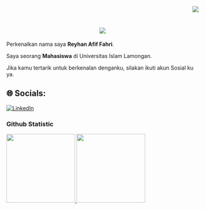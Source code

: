 <img align="right" src="https://visitor-badge.laobi.icu/badge?page_id=Reyhan-Code.Reyhan-Code" /><br>

<h1 align="center">
    <img src="https://readme-typing-svg.herokuapp.com/?font=Righteous&size=35&center=true&vCenter=true&width=500&height=70&duration=4000&lines=Hallo+Semua!+👋;+I'm+Reyhan+Afif+Fahri!;+はじ+めま+して;"/>
</h1>

Perkenalkan nama saya **Reyhan Afif Fahri**.<br>

Saya seorang **Mahasiswa** di Universitas Islam Lamongan.<br>

Jika kamu tertarik untuk berkenalan denganku, silakan ikuti akun Sosial ku ya.


## 🌐 Socials:
[![LinkedIn](https://img.shields.io/badge/LinkedIn-%230077B5.svg?logo=linkedin&logoColor=white)](https://www.linkedin.com/in/reyhan-afif-fahri-7b4072220/) <br>

### Github Statistic

<p align="left">
<a href="https://github.com/Reyhan-Code">
  <img height="180em" src="https://github-readme-stats-eight-theta.vercel.app/api?username=Reyhan-Code&show_icons=true&theme=algolia&include_all_commits=true&count_private=true"/>
  <img height="180em" src="https://github-readme-stats-eight-theta.vercel.app/api/top-langs/?username=Reyhan-Code&layout=compact&langs_count=8&theme=algolia"/>
</a>
</p>
